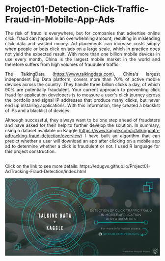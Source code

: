 # Project01-Detection-Click-Traffic-Fraud-in-Mobile-App-Ads

<div align="justify">The risk of fraud is everywhere, but for companies that advertise online click, fraud can happen in an overwhelming amount, resulting in misleading click data and wasted money. Ad placements can increase costs simply when people or bots click on ads on a large scale, which in practice does not yield the expected result. With more than one billion mobile devices in use every month, China is the largest mobile market in the world and therefore suffers from high volumes of fraudulent traffic.  

The TalkingData (https://www.talkingdata.com), China's largest independent Big Data platform, covers more than 70% of active mobile devices across the country. They handle three billion clicks a day, of which 90% are potentially fraudulent. Your current approach to preventing click fraud for application developers is to measure a user's click journey across the portfolio and signal IP addresses that produce many clicks, but never end up installing applications. With this information, they created a blacklist of IPs and a blacklist of devices.  

Although successful, they always want to be one step ahead of fraudsters and have asked for their help to further develop the solution.  In summary, using a dataset available on Kaggle (https://www.kaggle.com/c/talkingdata-adtracking-fraud-detection/overview) I have built an algorithm that can predict whether a user will download an app after clicking on a mobile app ad to determine whether a click is fraudulent or not. I used R language for this project construction. </div>

<br>
Click on the link to see more details: https://edugvs.github.io/Project01-AdTracking-Fraud-Detection/index.html

![GitHub Logo](preview.png)

